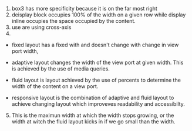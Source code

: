1. box3 has more specificity because it is on the far most right
2. deisplay block occupies 100% of the width on a given row while display inline occupies the space occupied by the content.
3. use are using cross-axis
4. 
- fixed layout has a fixed with and doesn't change with change in view port width,

- adaptive layout changes the width of the view port at given width. This is achieved by the use of media queries.

- fluid layout is layout achieved by the use of percents to determine the width of the content on a view port.

- responsive layout is the combination of adaptive and fluid layout to achieve changing layout which improveves readability and accessibilty.

5. This is the maximun width at which the width stops growing, or the width at witch the fluid layout kicks in if we go small than the width.